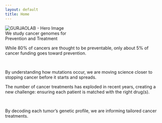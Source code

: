 ```yaml
---
layout: default
title: Home
---
```




<div class="homepage-hero-image">
  <img
    class="homepage-hero-image"
    src="{{ '/assets/img/home/hero-image.png' | relative_url }}"
    alt="GURJAOLAB - Hero Image"
    decoding="async"
    fetchpriority="high">
</div>



<div class="homepage-tagline-text">
  We study cancer genomes for<br>
  <span class="emphasized-tagline-text">Prevention</span> and <span class="emphasized-tagline-text">Treatment</span>
</div>



<section class="homepage-blurb-text">
  <div class="homepage-blurb-text">
    <p class="emphasized-blurb-text">
      While 80% of cancers are thought to be preventable, only about 5% of cancer
      funding goes toward prevention.
    </p>
    <br>
    <p>
      By understanding how mutations occur, we are moving science closer to
      stopping cancer before it starts and spreads.
    </p>
  </div>


  
  <div class="homepage-blurb-text">
    <p class="emphasized-blurb-text">
      The number of cancer treatments has exploded in recent years, creating a
      new challenge: ensuring each patient is matched with the right drug(s).
    </p>
    <br>
    <p>
      By decoding each tumor’s genetic profile, we are informing tailored cancer
      treatments.
    </p>
  </div>
</section>

